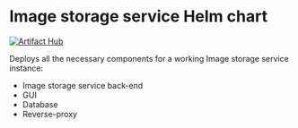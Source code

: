 # Image storage service Helm chart

[![Artifact Hub](https://img.shields.io/endpoint?url=https://artifacthub.io/badge/repository/image-storage-service)](https://artifacthub.io/packages/search?repo=image-storage-service)

Deploys all the necessary components for a working Image storage service instance:

- Image storage service back-end
- GUI
- Database
- Reverse-proxy
